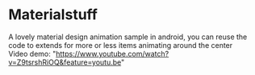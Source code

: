 # Materialstuff
A lovely material design animation sample in android, you can reuse the code to extends for more or less items animating around the center </br>
Video demo: "https://www.youtube.com/watch?v=Z9tsrshRiOQ&feature=youtu.be" </br>
